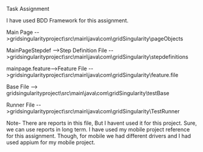 Task Assignment

I have used BDD Framework for this assignment.

Main Page -->gridsingularityproject\src\main\java\com\gridSingularity\pageObjects

MainPageStepdef -->Step Definition File -->gridsingularityproject\src\main\java\com\gridSingularity\stepdefinitions

mainpage.feature-->Feature File -->gridsingularityproject\src\main\java\com\gridSingularity\feature.file

Base File --> gridsingularityproject\src\main\java\com\gridSingularity\testBase

Runner File -->gridsingularityproject\src\main\java\com\gridSingularity\TestRunner

Note- There are reports in this file, But  I havent used it for this project. Sure, we can use reports in long term.
I have used my mobile project reference for this assignment. Though, for mobile we had different drivers and I had used
appium for my mobile project.
